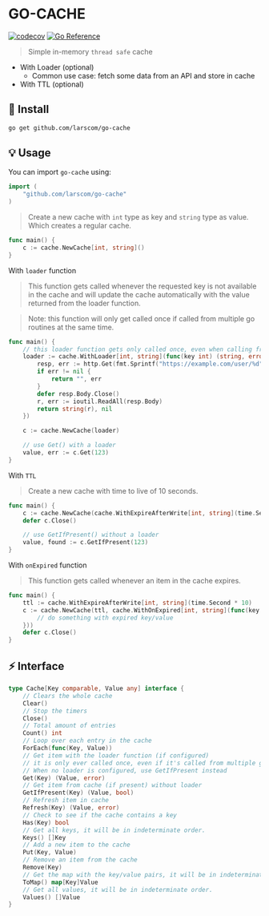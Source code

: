 # GO-CACHE

[![codecov](https://codecov.io/gh/larscom/go-cache/branch/master/graph/badge.svg?token=E9wcYNmOYN)](https://codecov.io/gh/larscom/go-cache)
[![Go Reference](https://pkg.go.dev/badge/github.com/larscom/go-cache.svg)](https://pkg.go.dev/github.com/larscom/go-cache)

> Simple in-memory `thread safe` cache

- With Loader (optional)
  - Common use case: fetch some data from an API and store in cache
- With TTL (optional)

## 🚀 Install

```sh
go get github.com/larscom/go-cache
```

## 💡 Usage

You can import `go-cache` using:

```go
import (
    "github.com/larscom/go-cache"
)
```

> Create a new cache with `int` type as key and `string` type as value. Which creates a regular cache.

```go
func main() {
    c := cache.NewCache[int, string]()
}
```

With `loader` function

> This function gets called whenever the requested key is not available in the cache and will update the cache automatically with the value returned from the loader function.

> Note: this function will only get called once if called from multiple go routines at the same time.

```go
func main() {
    // this loader function gets only called once, even when calling from multiple go routines
    loader := cache.WithLoader[int, string](func(key int) (string, error) {
        resp, err := http.Get(fmt.Sprintf("https://example.com/user/%d", key))
        if err != nil {
            return "", err
        }
        defer resp.Body.Close()
        r, err := ioutil.ReadAll(resp.Body)
        return string(r), nil
	})

    c := cache.NewCache(loader)

    // use Get() with a loader
    value, err := c.Get(123)
}
```

With `TTL`

> Create a new cache with time to live of 10 seconds.

```go
func main() {
    c := cache.NewCache(cache.WithExpireAfterWrite[int, string](time.Second * 10))
    defer c.Close()

    // use GetIfPresent() without a loader
    value, found := c.GetIfPresent(123)
}
```

With `onExpired` function

> This function gets called whenever an item in the cache expires.

```go
func main() {
    ttl := cache.WithExpireAfterWrite[int, string](time.Second * 10)
    c := cache.NewCache(ttl, cache.WithOnExpired[int, string](func(key int, value string) {
        // do something with expired key/value
	}))
    defer c.Close()
}
```

## ⚡️ Interface

```go
type Cache[Key comparable, Value any] interface {
	// Clears the whole cache
	Clear()
	// Stop the timers
	Close()
	// Total amount of entries
	Count() int
	// Loop over each entry in the cache
	ForEach(func(Key, Value))
	// Get item with the loader function (if configured)
	// it is only ever called once, even if it's called from multiple goroutines.
	// When no loader is configured, use GetIfPresent instead
	Get(Key) (Value, error)
	// Get item from cache (if present) without loader
	GetIfPresent(Key) (Value, bool)
	// Refresh item in cache
	Refresh(Key) (Value, error)
	// Check to see if the cache contains a key
	Has(Key) bool
	// Get all keys, it will be in indeterminate order.
	Keys() []Key
	// Add a new item to the cache
	Put(Key, Value)
	// Remove an item from the cache
	Remove(Key)
	// Get the map with the key/value pairs, it will be in indeterminate order.
	ToMap() map[Key]Value
	// Get all values, it will be in indeterminate order.
	Values() []Value
}
```
